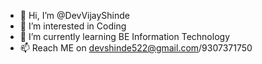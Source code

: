 - 👋 Hi, I’m @DevVijayShinde
- 👀 I’m interested in Coding
- 🌱 I’m currently learning BE Information Technology
- 📫 Reach ME on devshinde522@gmail.com/9307371750

<!---
DevVijayShinde/DevVijayShinde is a ✨ special ✨ repository because its `README.md` (this file) appears on your GitHub profile.
You can click the Preview link to take a look at your changes.
--->
